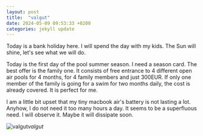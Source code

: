 ```yaml
---
layout: post
title:  "valgut"
date: 2024-05-09 09:53:33 +0200
categories: jekyll update
---
```


Today is a bank holiday here. I will spend the day with my kids. The Sun will shine, let's see what we will do.  

Today is the first day of the pool summer season. I need a season card. The best offer is the family one. It consists of free entrance to 4 different open air pools for 4 months, for 4 family members and just 300EUR. If only one member of the family is going for a swim for two months daily, the cost is already covered. It is perfect for me.  

I am a little bit upset that my tiny macbook air's battery is not lasting a lot. Anyhow, I do not need it too many hours a day. It seems to be a superfluous need. I will observe it. Maybe it will dissipate soon.




![valgut]()*valgut*&nbsp;



[jekyll-docs]: https://jekyllrb.com/docs/home
[jekyll-gh]:   https://github.com/jekyll/jekyll
[jekyll-talk]: https://talk.jekyllrb.com/
